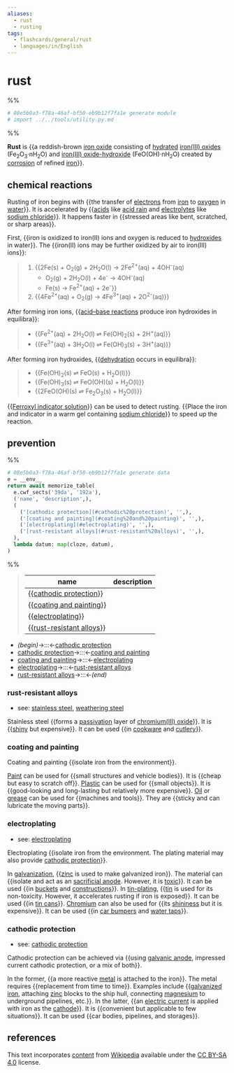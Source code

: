 ```yaml
---
aliases:
  - rust
  - rusting
tags:
  - flashcards/general/rust
  - languages/in/English
---
```


# rust

%%

```Python
# 08e5b0a3-f78a-46af-bf50-eb9b12f7fa1e generate module
# import ../../tools/utility.py.md
```

%%

__Rust__ is {{a reddish-brown [iron oxide](iron%20oxide.md) consisting of [hydrated](hydrate.md) [iron(III) oxides](iron(III)%20oxide.md) (Fe<sub>2</sub>O<sub>3</sub>·nH<sub>2</sub>O) and [iron(III) oxide-hydroxide](iron(III)%20oxide-hydroxide.md) (FeO(OH)·nH<sub>2</sub>O) created by [corrosion](corrosion.md) of refined [iron](iron.md)}}. <!--SR:!2024-07-23,251,210-->

## chemical reactions

Rusting of iron begins with {{the transfer of [electrons](electron.md) from [iron](iron.md) to [oxygen](oxygen.md) in [water](water.md)}}. It is accelerated by {{[acids](acid.md) like [acid rain](acid%20rain.md) and [electrolytes](electrolyte.md) like [sodium chloride](sodium%20chloride.md)}}. It happens faster in {{stressed areas like bent, scratched, or sharp areas}}. <!--SR:!2025-12-05,662,270!2025-01-26,450,310!2024-07-06,301,250-->

First, {{iron is oxidized to iron(II) ions and oxygen is reduced to [hydroxides](hydroxide.md) in water}}. The {{iron(II) ions may be further oxidized by air to iron(III) ions}}: <!--SR:!2024-06-16,268,250!2025-08-26,613,310-->

> 1. {{2Fe(s) + O<sub>2</sub>(g) + 2H<sub>2</sub>O(l) → 2Fe<sup>2+</sup>(aq) + 4OH<sup>-</sup>(aq)
>     - O<sub>2</sub>(g) + 2H<sub>2</sub>O(l) + 4e<sup>-</sup> → 4OH<sup>-</sup>(aq)
>     - Fe(s) → Fe<sup>2+</sup>(aq) + 2e<sup>-</sup>}}
> 2. {{4Fe<sup>2+</sup>(aq) + O<sub>2</sub>(g) → 4Fe<sup>3+</sup>(aq) + 2O<sup>2-</sup>(aq)}} <!--SR:!2025-10-08,601,270-->

After forming iron ions, {{[acid–base reactions](acid–base%20reaction.md) produce iron hydroxides in equilibra}}: <!--SR:!2024-03-03,37,230-->

> - {{Fe<sup>2+</sup>(aq) + 2H<sub>2</sub>O(l) ⇌ Fe(OH)<sub>2</sub>(s) + 2H<sup>+</sup>(aq)}}
> - {{Fe<sup>3+</sup>(aq) + 3H<sub>2</sub>O(l) ⇌ Fe(OH)<sub>3</sub>(s) + 3H<sup>+</sup>(aq)}} <!--SR:!2025-03-03,507,310!2024-04-26,299,330-->

After forming iron hydroxides, {{[dehydration](dehydration%20reaction.md) occurs in equilibra}}: <!--SR:!2024-05-10,313,330-->

> - {{Fe(OH)<sub>2</sub>(s) ⇌ FeO(s) + H<sub>2</sub>O(l)}}
> - {{Fe(OH)<sub>3</sub>(s) ⇌ FeO(OH)(s) + H<sub>2</sub>O(l)}}
> - {{2FeO(OH)(s) ⇌ Fe<sub>2</sub>O<sub>3</sub>(s) + H<sub>2</sub>O(l)}} <!--SR:!2025-12-26,763,330!2024-07-01,327,290!2024-03-07,261,330-->

{{[Ferroxyl indicator solution](ferroxyl%20indicator%20solution.md)}} can be used to detect rusting. {{Place the iron and indicator in a warm gel containing [sodium chloride](sodium%20chloride.md)}} to speed up the reaction. <!--SR:!2024-08-12,358,290!2025-02-28,422,250-->

## prevention

%%

```Python
# 08e5b0a3-f78a-46af-bf50-eb9b12f7fa1e generate data
e = __env__
return await memorize_table(
  e.cwf_sects('39da', '192a'),
  ('name', 'description',),
  (
    ('[cathodic protection](#cathodic%20protection)', '',),
    ('[coating and painting](#coating%20and%20painting)', '',),
    ('[electroplating](#electroplating)', '',),
    ('[rust-resistant alloys](#rust-resistant%20alloys)', '',),
  ),
  lambda datum: map(cloze, datum),
)
```

%%

<!--08e5b0a3-f78a-46af-bf50-eb9b12f7fa1e generate section="39da"--><!-- The following content is generated at 2023-03-22T16:57:47.702452+08:00. Any edits will be overridden! -->

> | name | description |
> |-|-|
> | {{[cathodic protection](#cathodic%20protection)}} |  |
> | {{[coating and painting](#coating%20and%20painting)}} |  |
> | {{[electroplating](#electroplating)}} |  |
> | {{[rust-resistant alloys](#rust-resistant%20alloys)}} |  | <!--SR:!2025-05-07,551,310!2024-02-17,243,330!2024-03-29,276,330!2024-06-16,310,290-->

<!--/08e5b0a3-f78a-46af-bf50-eb9b12f7fa1e-->

<!--08e5b0a3-f78a-46af-bf50-eb9b12f7fa1e generate section="192a"--><!-- The following content is generated at 2024-01-04T20:17:52.534830+08:00. Any edits will be overridden! -->

- _(begin)_→:::←[cathodic protection](#cathodic%20protection) <!--SR:!2024-05-12,315,330!2024-04-06,286,330-->
- [cathodic protection](#cathodic%20protection)→:::←[coating and painting](#coating%20and%20painting) <!--SR:!2024-08-18,375,310!2024-07-21,261,310-->
- [coating and painting](#coating%20and%20painting)→:::←[electroplating](#electroplating) <!--SR:!2024-03-15,264,330!2024-04-04,282,330-->
- [electroplating](#electroplating)→:::←[rust-resistant alloys](#rust-resistant%20alloys) <!--SR:!2024-04-20,104,290!2024-02-22,230,310-->
- [rust-resistant alloys](#rust-resistant%20alloys)→:::←_(end)_ <!--SR:!2024-04-20,293,330!2024-05-17,315,330-->

<!--/08e5b0a3-f78a-46af-bf50-eb9b12f7fa1e-->

### rust-resistant alloys

- see: [stainless steel](stainless%20steel.md), [weathering steel](weathering%20steel.md)

Stainless steel {{forms a [passivation](passivation%20(chemistry).md) layer of [chromium(III) oxide](chromium(III)%20oxide.md)}}. It is {{[shiny](gloss%20(optics)) but expensive}}. It can be used {{in [cookware](cookware.md) and [cutlery](cutlery.md)}}. <!--SR:!2025-05-15,538,310!2024-03-06,225,270!2024-12-30,472,310-->

### coating and painting

Coating and painting {{isolate iron from the environment}}. <!--SR:!2024-02-18,244,330-->

[Paint](paint.md) can be used for {{small structures and vehicle bodies}}. It is {{cheap but easy to scratch off}}. [Plastic](plastic.md) can be used for {{small objects}}. It is {{good-looking and long-lasting but relatively more expensive}}. [Oil](oil.md) or [grease](grease.md) can be used for {{machines and tools}}. They are {{sticky and can lubricate the moving parts}}. <!--SR:!2024-02-20,164,230!2025-06-03,556,310!2024-04-05,285,330!2024-06-07,272,250!2025-04-27,529,310!2025-05-26,501,270-->

### electroplating

- see: [electroplating](electroplating.md)

Electroplating {{isolate iron from the environment. The plating material may also provide [cathodic protection](#cathodic%20protection)}}. <!--SR:!2025-06-14,520,270-->

In [galvanization](galvanization.md), {{[zinc](zinc.md) is used to make galvanized iron}}. The material can {{isolate and act as an [sacrificial anode](galvanic%20anode.md). However, it is [toxic](toxicity.md)}}. It can be used {{in [buckets](buckets.md) and [constructions](construction.md)}}. In [tin-plating](tinning.md), {{[tin](tin.md) is used for its non-toxicity. However, it accelerates rusting if iron is exposed}}. It can be used {{in [tin cans](tin%20can.md)}}. [Chromium](chromium.md) can also be used for {{its [shininess](gloss%20(optics).md) but it is expensive}}. It can be used {{in [car bumpers](car%20bumper.md) and [water taps](water%20tap.md)}}. <!--SR:!2025-01-09,394,250!2024-12-13,440,270!2024-04-16,165,210!2024-09-24,391,290!2024-05-11,314,330!2025-08-22,558,270!2024-09-21,357,290-->

### cathodic protection

- see: [cathodic protection](cathodic%20protection.md)

Cathodic protection can be achieved via {{using [galvanic anode](galvanic%20anode.md), impressed current cathodic protection, or a mix of both}}. <!--SR:!2024-12-18,466,310-->

In the former, {{a more reactive [metal](metal.md) is attached to the iron}}. The metal requires {{replacement from time to time}}. Examples include {{[galvanized iron](galvanization.md), attaching [zinc](zinc.md) blocks to the ship hull, connecting [magnesium](magnesium.md) to underground pipelines, etc.}}. In the latter, {{an [electric current](electric%20current.md) is applied with iron as the [cathode](cathode.md)}}. It is {{convenient but applicable to few situations}}. It can be used {{car bodies, pipelines, and storages}}. <!--SR:!2024-04-08,238,270!2024-04-27,300,330!2024-11-28,391,270!2025-07-01,520,270!2024-06-30,326,290!2024-03-20,187,230-->

## references

This text incorporates [content](https://en.wikipedia.org/wiki/rust) from [Wikipedia](Wikipedia.md) available under the [CC BY-SA 4.0](https://creativecommons.org/licenses/by-sa/4.0/) license.
